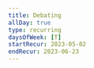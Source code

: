 ```yaml
---
title: Debating
allDay: true
type: recurring
daysOfWeek: [T]
startRecur: 2023-05-02
endRecur: 2023-06-23
---
```

